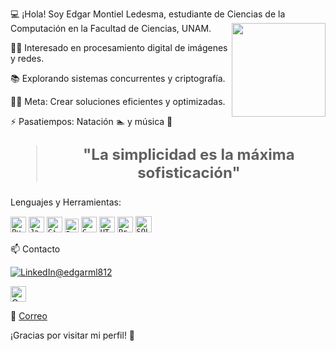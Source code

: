 💻 ¡Hola! Soy Edgar Montiel Ledesma, estudiante de Ciencias de la Computación en la Facultad de Ciencias, UNAM. <a href="https://github.com/UjwalKandi"><img align='right' src='https://github.com/UjwalKandi/UjwalKandi/blob/changes-to-readme/svg/87202985-820dcb80-c2b6-11ea-9f56-7ec461c497c3.gif' width='150"'></a></h2>


👨‍💻 Interesado en procesamiento digital de imágenes y redes.

📚 Explorando sistemas concurrentes y criptografía.

💪🏼 Meta: Crear soluciones eficientes y optimizadas.

⚡ Pasatiempos: Natación 🏊 y música 🎵

<blockquote style="font-size: 24px;"> <p align="center"> <strong>"La simplicidad es la máxima sofisticación"</strong> </p> </blockquote>

Lenguajes y Herramientas:
<p> <code><img height="25" src="https://raw.githubusercontent.com/UjwalKandi/UjwalKandi/changes-to-readme/svg/python-5.svg" alt="Python"></code>
<code><img height="25" src="https://raw.githubusercontent.com/UjwalKandi/UjwalKandi/changes-to-readme/svg/java-4.svg" alt="Java"></code>
<code><img height="25" src="https://raw.githubusercontent.com/UjwalKandi/UjwalKandi/changes-to-readme/svg/git-icon.svg" alt="Git"></code> 
<code><img height="22" src="https://raw.githubusercontent.com/UjwalKandi/UjwalKandi/changes-to-readme/svg/terminal-1.svg" alt="Bash"></code> 
<code><img height="25" src="https://raw.githubusercontent.com/UjwalKandi/UjwalKandi/changes-to-readme/svg/c-2975.svg" alt="C"></code>
<code><img height="25" src="https://raw.githubusercontent.com/UjwalKandi/UjwalKandi/changes-to-readme/svg/html-5.svg" alt="HTML"></code>
<code><img height="25" src="https://raw.githubusercontent.com/Edgar888/Edgar888/main/prolog-logo.png" alt="Prolog"></code>
<code><img height="26" src="https://raw.githubusercontent.com/UjwalKandi/UjwalKandi/changes-to-readme/svg/sql.png" alt="SQL"></code> </p>


📫 Contacto

<a href="https://www.linkedin.com/in/edgarml812"><img src="https://img.shields.io/badge/-LinkedIn-blue?style=flat-square&logo=Linkedin&logoColor=white" alt="LinkedIn@edgarml812"></a>

<a href="mailto:edgar@example.com">
  <img height="25" src="https://img.shields.io/badge/-LinkedIn-blue?style=flat-square&logo=Linkedin&logoColor=white" alt="Outlook">
</a>





📧 [Correo](mailto:)


¡Gracias por visitar mi perfil! 🚀
